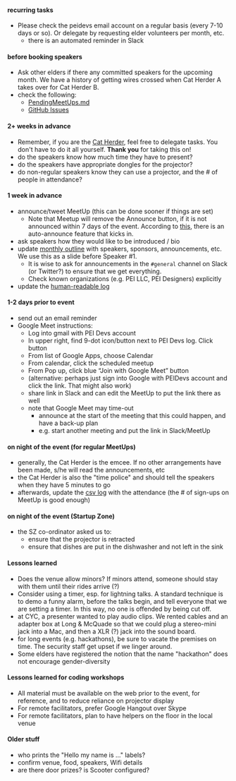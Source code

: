 
#### recurring tasks

* Please check the peidevs email account on a regular basis (every 7-10 days or so). Or delegate by requesting elder volunteers per month, etc.
    - there is an automated reminder in Slack

#### before booking speakers

* Ask other elders if there any committed speakers for the upcoming month. We have a history of getting wires crossed when Cat Herder A takes over for Cat Herder B.
* check the following:
    * [PendingMeetUps.md](https://github.com/peidevs/Event_Resources/blob/master/PendingMeetUps.md)
    * [GitHub Issues](https://github.com/peidevs/Event_Resources/issues)

#### 2+ weeks in advance

* Remember, if you are the [Cat Herder](https://en.wikipedia.org/wiki/Herding_cats), feel free to delegate tasks. You don't have to do it all yourself. **Thank you** for taking this on!
* do the speakers know how much time they have to present?
* do the speakers have appropriate dongles for the projector?
* do non-regular speakers know they can use a projector, and the # of people in attendance?

#### 1 week in advance

* announce/tweet MeetUp (this can be done sooner if things are set)
    - Note that Meetup will remove the Announce button, if it is not announced within 7 days of the event. According to [this](https://help.meetup.com/hc/en-us/articles/360002864932-Announcing-your-events#:~:text=If%20you%20don't%20make,one%20day%20before%20the%20event.), there is an auto-announce feature that kicks in.
* ask speakers how they would like to be introduced / bio
* update [monthly outline](https://github.com/peidevs/Event_Resources/blob/master/MeetUps.md) with speakers, sponsors, announcements, etc. We use this as a slide before Speaker #1.
    * It is wise to ask for announcements in the `#general` channel on Slack (or Twitter?) to ensure that we get everything.
    * Check known organizations (e.g. PEI LLC, PEI Designers) explicitly
* update the [human-readable log](https://github.com/peidevs/Event_Resources/blob/master/MeetUps.md)

#### 1-2 days prior to event

* send out an email reminder
* Google Meet instructions:
    - Log into gmail with PEI Devs account
    - In upper right, find 9-dot icon/button next to PEI Devs log. Click button
    - From list of Google Apps, choose Calendar
    - From calendar, click the scheduled meetup
    - From Pop up, click blue “Join with Google Meet” button
    - (alternative: perhaps just sign into Google with PEIDevs account and click the link. That might also work)
    - share link in Slack and can edit the MeetUp to put the link there as well
    - note that Google Meet may time-out
        - announce at the start of the meeting that this could happen, and have a back-up plan
        - e.g. start another meeting and put the link in Slack/MeetUp

#### on night of the event (for regular MeetUps)

* generally, the Cat Herder is the emcee. If no other arrangements have been made, s/he will read the announcements, etc
* the Cat Herder is also the "time police" and should tell the speakers when they have 5 minutes to go
* afterwards, update the [csv log](https://github.com/peidevs/Event_Resources/blob/master/MeetUps.csv) with the attendance (the # of sign-ups on MeetUp is good enough)

#### on night of the event (Startup Zone)

* the SZ co-ordinator asked us to:
    * ensure that the projector is retracted
    * ensure that dishes are put in the dishwasher and not left in the sink

#### Lessons learned

* Does the venue allow minors? If minors attend, someone should stay with them until their rides arrive (?)
* Consider using a timer, esp. for lightning talks. A standard technique is to demo a funny alarm, before the talks begin, and tell everyone that we are setting a timer. In this way, no one is offended by being cut off.
* at CYC, a presenter wanted to play audio clips. We rented cables and an adapter box at Long & McQuade so that we could plug a stereo-mini jack into a Mac, and then a XLR (?) jack into the sound board.
* for long events (e.g. hackathons), be sure to vacate the premises on time. The security staff get upset if we linger around.
* Some elders have registered the notion that the name "hackathon" does not encourage gender-diversity

#### Lessons learned for coding workshops

* All material must be available on the web prior to the event, for reference, and to reduce reliance on projector display
* For remote facilitators, prefer Google Hangout over Skype
* For remote facilitators, plan to have helpers on the floor in the local venue

#### Older stuff

* who prints the "Hello my name is ..." labels? 
* confirm venue, food, speakers, Wifi details
* are there door prizes? is Scooter configured?
